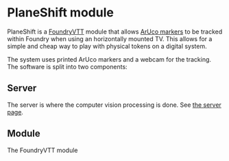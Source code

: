 
# PlaneShift module

PlaneShift is a [FoundryVTT](https://foundryvtt.com/) module that allows [ArUco markers](https://docs.opencv.org/4.x/d5/dae/tutorial_aruco_detection.html) 
to be tracked within Foundry when using an horizontally mounted TV. This allows for a simple and cheap way to play with physical tokens on a digital system.

The system uses printed ArUco markers and a webcam for the tracking.
The software is split into two components:
## Server
The server is where the computer vision processing is done.
See [the server page](https://github.com/foundry-planeshift/server).

## Module
The FoundryVTT module